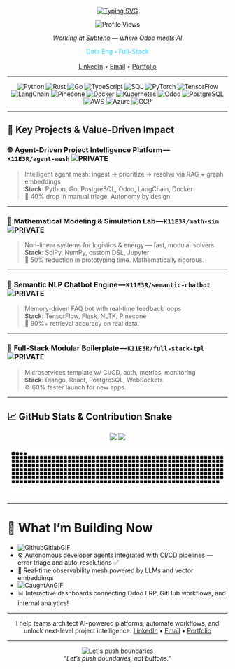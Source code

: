 <p align="center">
  <a href="https://github.com/K11E3R">
    <img src="https://readme-typing-svg.demolab.com?font=Fira+Code&weight=800&size=32&pause=1000&color=00F7E6&center=true&width=900&height=80&lines=Hey%2C+I'm+Yassine+Naanani+%F0%9F%8C%90;AI+Engineer+%E2%9A%96+Architect+of+Intelligent+Systems;Builder+of+Full-Stack+Platforms+%E2%9A%99;Code+Alchemist+%7C+Math+Modeler+%7C+Odoo+Wizard;RAG%2C+Agents%2C+LLMs%2C+and+Beyond+%F0%9F%9A%80;Let's+build+the+future+together+%F0%9F%9A%80" alt="Typing SVG"/>
  </a>
</p>

<p align="center">
  <img src="https://komarev.com/ghpvc/?username=K11E3R&style=flat-square&color=76E0FF" alt="Profile Views"/>
</p>

<p align="center"><em>Working at <a href="https://www.subteno.com/" target="_blank">Subteno</a> — where Odoo meets AI</em></p>

<p align="center">
  <strong style="color:#76E0FF;">Data Eng • Full‑Stack</strong><br>
  <br>
  <a href="https://www.linkedin.com/in/yassine-naanani-5332a7a0/" target="_blank" rel="noopener noreferrer">LinkedIn</a> • 
  <a href="mailto:prs.online.00@gmail.com" target="_blank" rel="noopener noreferrer">Email</a> • 
  <a href="http://k11e3r.github.io/" target="_blank" rel="noopener noreferrer">Portfolio</a>
</p>


---

<div align="center">

<!-- Languages -->
<img src="https://img.shields.io/badge/-Python-3776AB?logo=python&logoColor=white&style=for-the-badge&animation=glow" alt="Python"/>
<img src="https://img.shields.io/badge/-Rust-000000?logo=rust&logoColor=white&style=for-the-badge&animation=glow" alt="Rust"/>
<img src="https://img.shields.io/badge/-Go-00ADD8?logo=go&logoColor=white&style=for-the-badge&animation=glow" alt="Go"/>
<img src="https://img.shields.io/badge/-TypeScript-3178C6?logo=typescript&logoColor=white&style=for-the-badge&animation=glow" alt="TypeScript"/>
<img src="https://img.shields.io/badge/-SQL-4479A1?logo=postgresql&logoColor=white&style=for-the-badge&animation=glow" alt="SQL"/>

<!-- AI/ML -->
<img src="https://img.shields.io/badge/-PyTorch-EE4C2C?logo=pytorch&logoColor=white&style=for-the-badge&animation=glow" alt="PyTorch"/>
<img src="https://img.shields.io/badge/-TensorFlow-FF6F00?logo=tensorflow&logoColor=white&style=for-the-badge&animation=glow" alt="TensorFlow"/>
<img src="https://img.shields.io/badge/-LangChain-000000?logo=langchain&logoColor=white&style=for-the-badge&animation=glow" alt="LangChain"/>
<img src="https://img.shields.io/badge/-Pinecone-007AC2?logo=pinecone&logoColor=white&style=for-the-badge&animation=glow" alt="Pinecone"/>

<!-- Backend & DevOps -->
<img src="https://img.shields.io/badge/-Docker-2496ED?logo=docker&logoColor=white&style=for-the-badge&animation=glow" alt="Docker"/>
<img src="https://img.shields.io/badge/-Kubernetes-326CE5?logo=kubernetes&logoColor=white&style=for-the-badge&animation=glow" alt="Kubernetes"/>
<img src="https://img.shields.io/badge/-Odoo-7B3F00?logo=odoo&logoColor=white&style=for-the-badge&animation=glow" alt="Odoo"/>
<img src="https://img.shields.io/badge/-PostgreSQL-336791?logo=postgresql&logoColor=white&style=for-the-badge&animation=glow" alt="PostgreSQL"/>

<!-- Cloud -->
<img src="https://img.shields.io/badge/-AWS-232F3E?logo=amazon-aws&logoColor=white&style=for-the-badge&animation=glow" alt="AWS"/>
<img src="https://img.shields.io/badge/-Azure-0078D4?logo=microsoft-azure&logoColor=white&style=for-the-badge&animation=glow" alt="Azure"/>
<img src="https://img.shields.io/badge/-GCP-4285F4?logo=google-cloud&logoColor=white&style=for-the-badge&animation=glow" alt="GCP"/>

</div>


---

## 💼 Key Projects & Value‑Driven Impact

### 🌐 **Agent‑Driven Project Intelligence Platform** — `K11E3R/agent‑mesh` ![PRIVATE](https://img.shields.io/badge/-Private-ff006e?style=flat&logo=gitbook&logoColor=white)
> Intelligent agent mesh: ingest → prioritize → resolve via RAG + graph embeddings  
> **Stack**: Python, Go, PostgreSQL, Odoo, LangChain, Docker  
> 🚀 40% drop in manual triage. Autonomy by design.

---

### 🧠 **Mathematical Modeling & Simulation Lab** — `K11E3R/math‑sim` ![PRIVATE](https://img.shields.io/badge/-Private-ff006e?style=flat&logo=gitbook&logoColor=white)
> Non-linear systems for logistics & energy — fast, modular solvers  
> **Stack**: SciPy, NumPy, custom DSL, Jupyter  
> 🧮 50% reduction in prototyping time. Mathematically rigorous.

---

### 💬 **Semantic NLP Chatbot Engine** — `K11E3R/semantic‑chatbot` ![PRIVATE](https://img.shields.io/badge/-Private-ff006e?style=flat&logo=gitbook&logoColor=white)
> Memory-driven FAQ bot with real‑time feedback loops  
> **Stack**: TensorFlow, Flask, NLTK, Pinecone  
> 🧠 90%+ retrieval accuracy on real data.

---

### 🧱 **Full‑Stack Modular Boilerplate** — `K11E3R/full‑stack‑tpl` ![PRIVATE](https://img.shields.io/badge/-Private-ff006e?style=flat&logo=gitbook&logoColor=white)
> Microservices template w/ CI/CD, auth, metrics, monitoring  
> **Stack**: Django, React, PostgreSQL, WebSockets  
> ⚙️ 60% faster launch for new apps.

---

## 📈 GitHub Stats & Contribution Snake

<div align="center">
  <img src="https://github-readme-stats.vercel.app/api?username=K11E3R&show_icons=true&theme=tokyonight&rank_icon=github&hide_border=true"/>
  <img src="https://github-readme-stats.vercel.app/api/top-langs/?username=K11E3R&layout=compact&theme=tokyonight&hide=c,cpp&hide_border=true"/>
</div>

<p align="center">
  <img src="https://raw.githubusercontent.com/Platane/snk/output/github-contribution-grid-snake-dark.svg" alt="Snake animation" />
</p>

---

# 🧩 What I’m Building Now

- ![GithubGitlabGIF](https://github.com/user-attachments/assets/83e40f5f-7fa3-4830-a79d-4c597cb73a90)
- ⚙️ Autonomous developer agents integrated with CI/CD pipelines — error triage and auto-resolutions ✅
- 📡 Real-time observability mesh powered by LLMs and vector embeddings
- ![CaughtAnGIF](https://github.com/user-attachments/assets/82bb44c0-6209-42aa-9eaf-892da0be6079)
- 📊 Interactive dashboards connecting Odoo ERP, GitHub workflows, and internal analytics!

---

<p align="center">
  I help teams architect AI-powered platforms, automate workflows, and unlock next-level project intelligence.
  <a href="https://www.linkedin.com/in/yassine-naanani-5332a7a0/" target="_blank" rel="noopener noreferrer">LinkedIn</a> • 
  <a href="mailto:prs.online.00@gmail.com" target="_blank" rel="noopener noreferrer">Email</a> • 
  <a href="http://k11e3r.github.io/" target="_blank" rel="noopener noreferrer">Portfolio</a>
</p>


---

<p align="center">
  <img src="https://media.giphy.com/media/LnQjpWaON8nhr21vNW/giphy.gif" width="60" alt="Let's push boundaries"/>
  <br><em>“Let’s push boundaries, not buttons.”</em>
</p>
